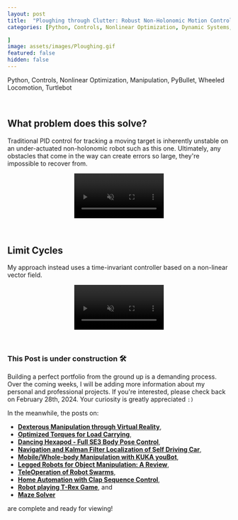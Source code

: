 ```yaml
---
layout: post
title:  "Ploughing through Clutter: Robust Non-Holonomic Motion Control"
categories: [Python, Controls, Nonlinear Optimization, Dynamic Systems, Manipulation, Simulation, PyBullet, Wheeled Locomotion, Turtlebot

]
image: assets/images/Ploughing.gif
featured: false
hidden: false
---
```


Python, Controls, Nonlinear Optimization, Manipulation, PyBullet, Wheeled Locomotion, Turtlebot

<br>

## What problem does this solve?

Traditional PID control for tracking a moving target is inherently unstable on an under-actuated non-holonomic robot such as this one. Ultimately, any obstacles that come in the way can create errors so large, they're impossible to recover from. 

<p align = "center">
<video width="40%" controls loop muted>
    <source src="https://github.com/GogiPuttar/adityanairswebsite.github.io/assets/59332714/6664fca0-20e6-43be-904b-d0c549d0df81" type="video/mp4">
</video>
</p>

<br>

## Limit Cycles

My approach instead uses a time-invariant controller based on a non-linear vector field. 

<p align = "center">
<video width="40%" controls loop muted>
    <source src="https://github.com/GogiPuttar/adityanairswebsite.github.io/assets/59332714/de2dfd7a-b608-468b-8a97-80053587c1b7" type="video/mp4">
</video>
</p>

<br>

### This Post is under construction 🛠️
Building a perfect portfolio from the ground up is a demanding process.
Over the coming weeks, I will be adding more information about my personal and professional projects. 
If you're interested, please check back on February 28th, 2024.
Your curiosity is greatly appreciated `:)`

In the meanwhile, the posts on:
- [**Dexterous Manipulation through Virtual Reality**](https://adityanairs.website/DexterousManipulationThroughVR/), 
- [**Optimized Torques for Load Carrying**](https://adityanairs.website/JointTorqueOptimization/),
- [**Dancing Hexapod - Full SE3 Body Pose Control**](https://adityanairs.website/DancingHexapod/), 
- [**Navigation and Kalman Filter Localization of Self Driving Car**](https://adityanairs.website/SelfDrivingCar/), 
- [**Mobile/Whole-body Manipulation with KUKA youBot**](https://adityanairs.website/MobileManipulation/),
- [**Legged Robots for Object Manipulation: A Review**](https://adityanairs.website/LeggedRobotsForObjectManipulation/), 
- [**TeleOperation of Robot Swarms**](https://adityanairs.website/TeleOperationOfRobotSwarms/), 
- [**Home Automation with Clap Sequence Control**](https://adityanairs.website/ClapSequenceControl/), 
- [**Robot playing T-Rex Game**](https://adityanairs.website/TRexGame/), and
- [**Maze Solver**](https://adityanairs.website/MazeSolver/)

are complete and ready for viewing!



